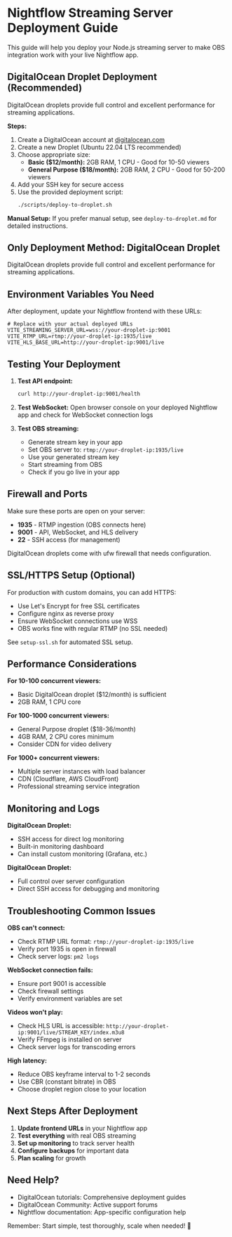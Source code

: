 # Nightflow Streaming Server Deployment Guide

This guide will help you deploy your Node.js streaming server to make OBS integration work with your live Nightflow app.

## DigitalOcean Droplet Deployment (Recommended)

DigitalOcean droplets provide full control and excellent performance for streaming applications.

**Steps:**
1. Create a DigitalOcean account at [digitalocean.com](https://digitalocean.com)
2. Create a new Droplet (Ubuntu 22.04 LTS recommended)
3. Choose appropriate size:
   - **Basic ($12/month):** 2GB RAM, 1 CPU - Good for 10-50 viewers
   - **General Purpose ($18/month):** 2GB RAM, 2 CPU - Good for 50-200 viewers
4. Add your SSH key for secure access
5. Use the provided deployment script:
   ```bash
   ./scripts/deploy-to-droplet.sh
   ```

**Manual Setup:**
If you prefer manual setup, see `deploy-to-droplet.md` for detailed instructions.

## Only Deployment Method: DigitalOcean Droplet

DigitalOcean droplets provide full control and excellent performance for streaming applications.

## Environment Variables You Need

After deployment, update your Nightflow frontend with these URLs:

```env
# Replace with your actual deployed URLs
VITE_STREAMING_SERVER_URL=wss://your-droplet-ip:9001
VITE_RTMP_URL=rtmp://your-droplet-ip:1935/live
VITE_HLS_BASE_URL=http://your-droplet-ip:9001/live
```

## Testing Your Deployment

1. **Test API endpoint:**
   ```bash
   curl http://your-droplet-ip:9001/health
   ```

2. **Test WebSocket:**
   Open browser console on your deployed Nightflow app and check for WebSocket connection logs

3. **Test OBS streaming:**
   - Generate stream key in your app
   - Set OBS server to: `rtmp://your-droplet-ip:1935/live`
   - Use your generated stream key
   - Start streaming from OBS
   - Check if you go live in your app

## Firewall and Ports

Make sure these ports are open on your server:
- **1935** - RTMP ingestion (OBS connects here)
- **9001** - API, WebSocket, and HLS delivery
- **22** - SSH access (for management)

DigitalOcean droplets come with ufw firewall that needs configuration.

## SSL/HTTPS Setup (Optional)

For production with custom domains, you can add HTTPS:
- Use Let's Encrypt for free SSL certificates
- Configure nginx as reverse proxy
- Ensure WebSocket connections use WSS
- OBS works fine with regular RTMP (no SSL needed)

See `setup-ssl.sh` for automated SSL setup.

## Performance Considerations

**For 10-100 concurrent viewers:**
- Basic DigitalOcean droplet ($12/month) is sufficient
- 2GB RAM, 1 CPU core

**For 100-1000 concurrent viewers:**
- General Purpose droplet ($18-36/month)
- 4GB RAM, 2 CPU cores minimum
- Consider CDN for video delivery

**For 1000+ concurrent viewers:**
- Multiple server instances with load balancer
- CDN (Cloudflare, AWS CloudFront)
- Professional streaming service integration

## Monitoring and Logs

**DigitalOcean Droplet:**
- SSH access for direct log monitoring
- Built-in monitoring dashboard
- Can install custom monitoring (Grafana, etc.)

**DigitalOcean Droplet:**
- Full control over server configuration
- Direct SSH access for debugging and monitoring

## Troubleshooting Common Issues

**OBS can't connect:**
- Check RTMP URL format: `rtmp://your-droplet-ip:1935/live`
- Verify port 1935 is open in firewall
- Check server logs: `pm2 logs`

**WebSocket connection fails:**
- Ensure port 9001 is accessible
- Check firewall settings
- Verify environment variables are set

**Videos won't play:**
- Check HLS URL is accessible: `http://your-droplet-ip:9001/live/STREAM_KEY/index.m3u8`
- Verify FFmpeg is installed on server
- Check server logs for transcoding errors

**High latency:**
- Reduce OBS keyframe interval to 1-2 seconds
- Use CBR (constant bitrate) in OBS
- Choose droplet region close to your location

## Next Steps After Deployment

1. **Update frontend URLs** in your Nightflow app
2. **Test everything** with real OBS streaming
3. **Set up monitoring** to track server health
4. **Configure backups** for important data
5. **Plan scaling** for growth

## Need Help?

- DigitalOcean tutorials: Comprehensive deployment guides
- DigitalOcean Community: Active support forums
- Nightflow documentation: App-specific configuration help

Remember: Start simple, test thoroughly, scale when needed! 🚀